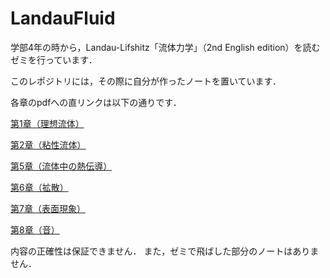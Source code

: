# LandauFluid
学部4年の時から，Landau-Lifshitz「流体力学」（2nd English edition）を読むゼミを行っています．

このレポジトリには，その際に自分が作ったノートを置いています．

各章のpdfへの直リンクは以下の通りです．

[第1章（理想流体）](./Chap1/Chap1.pdf)

[第2章（粘性流体）](./Chap2/Chap2.pdf)

[第5章（流体中の熱伝導）](./Chap5/Chap5.pdf)

[第6章（拡散）](./Chap6/Chap6.pdf)

[第7章（表面現象）](./Chap7/Chap7.pdf)

[第8章（音）](./Chap8/Chap8.pdf)

内容の正確性は保証できません．
また，ゼミで飛ばした部分のノートはありません．
